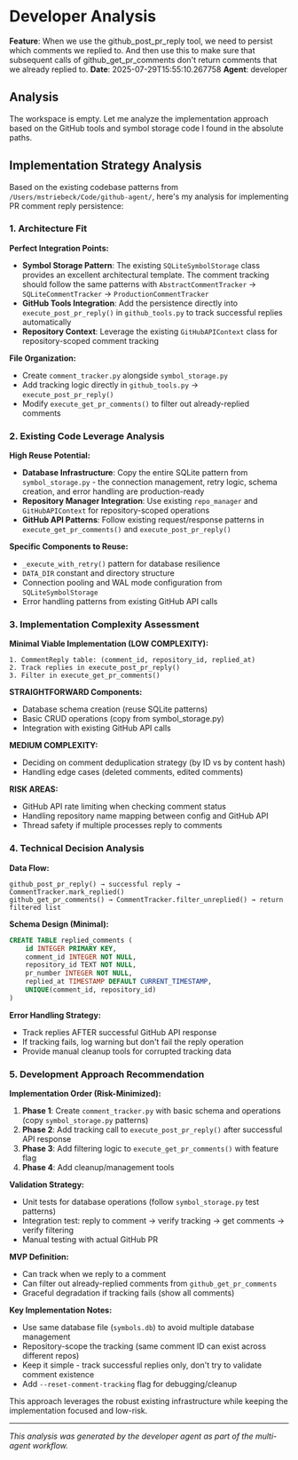 # Developer Analysis

**Feature**: When we use the github_post_pr_reply tool, we need to persist which comments we replied to. And then use this to make sure that subsequent calls of github_get_pr_comments don't return comments that we already replied to.
**Date**: 2025-07-29T15:55:10.267758
**Agent**: developer

## Analysis

The workspace is empty. Let me analyze the implementation approach based on the GitHub tools and symbol storage code I found in the absolute paths.

## Implementation Strategy Analysis

Based on the existing codebase patterns from `/Users/mstriebeck/Code/github-agent/`, here's my analysis for implementing PR comment reply persistence:

### 1. **Architecture Fit**

**Perfect Integration Points:**
- **Symbol Storage Pattern**: The existing `SQLiteSymbolStorage` class provides an excellent architectural template. The comment tracking should follow the same patterns with `AbstractCommentTracker` → `SQLiteCommentTracker` → `ProductionCommentTracker`
- **GitHub Tools Integration**: Add the persistence directly into `execute_post_pr_reply()` in `github_tools.py` to track successful replies automatically
- **Repository Context**: Leverage the existing `GitHubAPIContext` class for repository-scoped comment tracking

**File Organization:**
- Create `comment_tracker.py` alongside `symbol_storage.py` 
- Add tracking logic directly in `github_tools.py` → `execute_post_pr_reply()`
- Modify `execute_get_pr_comments()` to filter out already-replied comments

### 2. **Existing Code Leverage Analysis**

**High Reuse Potential:**
- **Database Infrastructure**: Copy the entire SQLite pattern from `symbol_storage.py` - the connection management, retry logic, schema creation, and error handling are production-ready
- **Repository Manager Integration**: Use existing `repo_manager` and `GitHubAPIContext` for repository-scoped operations
- **GitHub API Patterns**: Follow existing request/response patterns in `execute_get_pr_comments()` and `execute_post_pr_reply()`

**Specific Components to Reuse:**
- `_execute_with_retry()` pattern for database resilience
- `DATA_DIR` constant and directory structure
- Connection pooling and WAL mode configuration from `SQLiteSymbolStorage`
- Error handling patterns from existing GitHub API calls

### 3. **Implementation Complexity Assessment**

**Minimal Viable Implementation (LOW COMPLEXITY):**
```
1. CommentReply table: (comment_id, repository_id, replied_at)
2. Track replies in execute_post_pr_reply() 
3. Filter in execute_get_pr_comments()
```

**STRAIGHTFORWARD Components:**
- Database schema creation (reuse SQLite patterns)
- Basic CRUD operations (copy from symbol_storage.py)
- Integration with existing GitHub API calls

**MEDIUM COMPLEXITY:**
- Deciding on comment deduplication strategy (by ID vs by content hash)
- Handling edge cases (deleted comments, edited comments)

**RISK AREAS:**
- GitHub API rate limiting when checking comment status
- Handling repository name mapping between config and GitHub API
- Thread safety if multiple processes reply to comments

### 4. **Technical Decision Analysis**

**Data Flow:**
```
github_post_pr_reply() → successful reply → CommentTracker.mark_replied()
github_get_pr_comments() → CommentTracker.filter_unreplied() → return filtered list
```

**Schema Design (Minimal):**
```sql
CREATE TABLE replied_comments (
    id INTEGER PRIMARY KEY,
    comment_id INTEGER NOT NULL,
    repository_id TEXT NOT NULL,
    pr_number INTEGER NOT NULL,
    replied_at TIMESTAMP DEFAULT CURRENT_TIMESTAMP,
    UNIQUE(comment_id, repository_id)
)
```

**Error Handling Strategy:**
- Track replies AFTER successful GitHub API response
- If tracking fails, log warning but don't fail the reply operation
- Provide manual cleanup tools for corrupted tracking data

### 5. **Development Approach Recommendation**

**Implementation Order (Risk-Minimized):**

1. **Phase 1**: Create `comment_tracker.py` with basic schema and operations (copy `symbol_storage.py` patterns)
2. **Phase 2**: Add tracking call to `execute_post_pr_reply()` after successful API response
3. **Phase 3**: Add filtering logic to `execute_get_pr_comments()` with feature flag
4. **Phase 4**: Add cleanup/management tools

**Validation Strategy:**
- Unit tests for database operations (follow `symbol_storage.py` test patterns)
- Integration test: reply to comment → verify tracking → get comments → verify filtering
- Manual testing with actual GitHub PR

**MVP Definition:**
- Can track when we reply to a comment
- Can filter out already-replied comments from `github_get_pr_comments`
- Graceful degradation if tracking fails (show all comments)

**Key Implementation Notes:**
- Use same database file (`symbols.db`) to avoid multiple database management
- Repository-scope the tracking (same comment ID can exist across different repos)
- Keep it simple - track successful replies only, don't try to validate comment existence
- Add `--reset-comment-tracking` flag for debugging/cleanup

This approach leverages the robust existing infrastructure while keeping the implementation focused and low-risk.

---
*This analysis was generated by the developer agent as part of the multi-agent workflow.*
